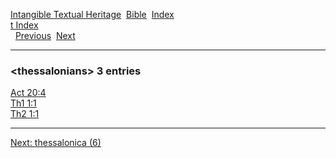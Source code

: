[Intangible Textual Heritage](../../index)  [Bible](../index) 
[Index](index)   
[t Index](_t_)  
  [Previous](c11476)  [Next](c11478) 

------------------------------------------------------------------------

### &lt;thessalonians&gt; 3 entries

[Act 20:4](../kjv/act020.htm#004)  
[Th1 1:1](../kjv/th1001.htm#001)  
[Th2 1:1](../kjv/th2001.htm#001)  

------------------------------------------------------------------------

[Next: thessalonica (6)](c11478)
